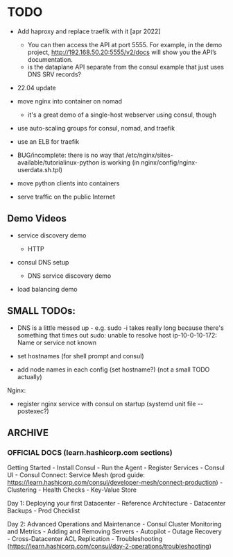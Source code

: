 # TODO

- Add haproxy and replace traefik with it [apr 2022]
    - You can then access the API at port 5555. For example, in the demo project, http://192.168.50.20:5555/v2/docs will show you the API’s documentation. 
    - is the dataplane API separate from the consul example that just uses DNS SRV records?

- 22.04 update

- move nginx into container on nomad
    - it's a great demo of a single-host webserver using consul, though
- use auto-scaling groups for consul, nomad, and traefik
- use an ELB for traefik


- BUG/incomplete: there is no way that /etc/nginx/sites-available/tutorialinux-python is working (in nginx/config/nginx-userdata.sh.tpl)

- move python clients into containers
- serve traffic on the public Internet


## Demo Videos
- service discovery demo
    - HTTP

- consul DNS setup
    - DNS service discovery demo

- load balancing demo


## SMALL TODOs:
- DNS is a little messed up - e.g. sudo -i takes really long because there's something that times out
    sudo: unable to resolve host ip-10-0-10-172: Name or service not known

- set hostnames (for shell prompt and consul)
- add node names in each config (set hostname?) (not a small TODO actually)

Nginx:
- register nginx service with consul on startup (systemd unit file -- postexec?)



## ARCHIVE

### OFFICIAL DOCS (learn.hashicorp.com sections)

Getting Started
    - Install Consul
    - Run the Agent
    - Register Services
    - Consul UI
    - Consul Connect: Service Mesh (prod guide: https://learn.hashicorp.com/consul/developer-mesh/connect-production)
    - Clustering
    - Health Checks
    - Key-Value Store

Day 1: Deploying your first Datacenter
    - Reference Architecture
    - Datacenter Backups
    - Prod Checklist

Day 2: Advanced Operations and Maintenance
    - Consul Cluster Monitoring and Metrics
    - Adding and Removing Servers
    - Autopilot
    - Outage Recovery
    - Cross-Datacenter ACL Replication
    - Troubleshooting (https://learn.hashicorp.com/consul/day-2-operations/troubleshooting)
